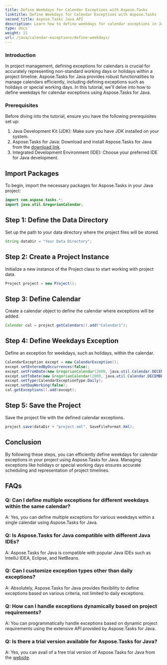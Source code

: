 ```yaml
---
title: Define Weekdays for Calendar Exceptions with Aspose.Tasks
linktitle: Define Weekdays for Calendar Exceptions with Aspose.Tasks
second_title: Aspose.Tasks Java API
description: Learn how to define weekdays for calendar exceptions in Java projects using Aspose.Tasks for accurate project scheduling.
type: docs
weight: 11
url: /java/calendar-exceptions/define-weekdays/
---
```

### Introduction
In project management, defining exceptions for calendars is crucial for accurately representing non-standard working days or holidays within a project timeline. Aspose.Tasks for Java provides robust functionalities to manage calendars efficiently, including defining exceptions such as holidays or special working days. In this tutorial, we'll delve into how to define weekdays for calendar exceptions using Aspose.Tasks for Java.
### Prerequisites
Before diving into the tutorial, ensure you have the following prerequisites set up:
1. Java Development Kit (JDK): Make sure you have JDK installed on your system.
2. Aspose.Tasks for Java: Download and install Aspose.Tasks for Java from the [download link](https://releases.aspose.com/tasks/java/).
3. Integrated Development Environment (IDE): Choose your preferred IDE for Java development.

## Import Packages
To begin, import the necessary packages for Aspose.Tasks in your Java project:
```java
import com.aspose.tasks.*;
import java.util.GregorianCalendar;

```

## Step 1: Define the Data Directory
Set up the path to your data directory where the project files will be stored.
```java
String dataDir = "Your Data Directory";
```
## Step 2: Create a Project Instance
Initialize a new instance of the Project class to start working with project data.
```java
Project project = new Project();
```
## Step 3: Define Calendar
Create a calendar object to define the calendar where exceptions will be added.
```java
Calendar cal = project.getCalendars().add("Calendar1");
```
## Step 4: Define Weekdays Exception
Define an exception for weekdays, such as holidays, within the calendar.
```java
CalendarException except = new CalendarException();
except.setEnteredByOccurrences(false);
except.setFromDate(new GregorianCalendar(2009, java.util.Calendar.DECEMBER, 24, 0, 0, 0).getTime());
except.setToDate(new GregorianCalendar(2009, java.util.Calendar.DECEMBER, 31, 23, 59, 0).getTime());
except.setType(CalendarExceptionType.Daily);
except.setDayWorking(false);
cal.getExceptions().add(except);
```
## Step 5: Save the Project
Save the project file with the defined calendar exceptions.
```java
project.save(dataDir + "project.xml", SaveFileFormat.Xml);
```

## Conclusion
By following these steps, you can efficiently define weekdays for calendar exceptions in your project using Aspose.Tasks for Java. Managing exceptions like holidays or special working days ensures accurate scheduling and representation of project timelines.
## FAQs
### Q: Can I define multiple exceptions for different weekdays within the same calendar?
A: Yes, you can define multiple exceptions for various weekdays within a single calendar using Aspose.Tasks for Java.
### Q: Is Aspose.Tasks for Java compatible with different Java IDEs?
A: Aspose.Tasks for Java is compatible with popular Java IDEs such as IntelliJ IDEA, Eclipse, and NetBeans.
### Q: Can I customize exception types other than daily exceptions?
A: Absolutely, Aspose.Tasks for Java provides flexibility to define exceptions based on various criteria, not limited to daily exceptions.
### Q: How can I handle exceptions dynamically based on project requirements?
A: You can programmatically handle exceptions based on dynamic project requirements using the extensive API provided by Aspose.Tasks for Java.
### Q: Is there a trial version available for Aspose.Tasks for Java?
A: Yes, you can avail of a free trial version of Aspose.Tasks for Java from the [website](https://releases.aspose.com/).


